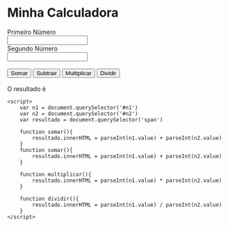 <!DOCTYPE html>
<html lang="en">
<head>
    <meta charset="UTF-8">
    <meta http-equiv="X-UA-Compatible" content="IE=edge">
    <meta name="viewport" content="width=device-width, initial-scale=1.0">
    <title>Curso Sebrae</title>
</head>
<body>
    <h1>Minha Calculadora</h1>
    Primeiro Número<br />
    <input id="n1" type="number"/><br />
    Segundo Número<br />
    <input id="n2" type="number"/><br /> <br />
    <button onclick="somar()">Somar</button>
    <button onclick="subtrair()">Subtrair</button>
    <button onclick="multiplicar()">Multiplicar</button>
    <button onclick="dividir()">Dividir</button>
    <br /><br />
    O resultado é <span></span>

    <script>
        var n1 = document.querySelector('#n1')
        var n2 = document.querySelector('#n2')
        var resultado = document.querySelector('span')

        function somar(){
            resultado.innerHTML = parseInt(n1.value) + parseInt(n2.value)
        }
        function somar(){
            resultado.innerHTML = parseInt(n1.value) + parseInt(n2.value)
        }

        function multiplicar(){
            resultado.innerHTML = parseInt(n1.value) * parseInt(n2.value)
        }

        function dividir(){
            resultado.innerHTML = parseInt(n1.value) / parseInt(n2.value)
        }
    </script>
</body>
</html>
